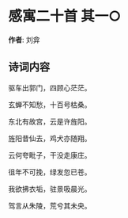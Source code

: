 # 感寓二十首  其一○

**作者**: 刘弇

## 诗词内容

驱车出郭门，四顾心茫茫。

玄蝉不知愁，十百号枯桑。

东北有故宫，云是许旌阳。

旌阳昔仙去，鸡犬亦随翔。

云何夸毗子，干没走康庄。

徂年不可挽，绿发忽已苍。

我欲拂衣垢，驻景吸晨光。

驾言从朱陵，荒兮其未央。

